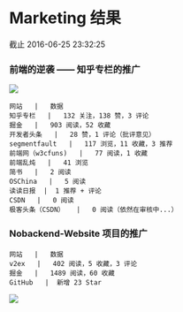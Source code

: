 # Marketing 结果

截止 2016-06-25 23:32:25

### 前端的逆袭 —— 知乎专栏的推广

![](http://7xjbdq.com1.z0.glb.clouddn.com/images/2016/1466868751316.png)

```table
网站   |   数据
知乎专栏   |   132 关注，138 赞，3 评论
掘金   |   903 阅读，52 收藏
开发者头条   |   28 赞，1 评论（批评意见）
segmentfault   |   117 浏览，11 收藏，3 推荐
前端网（w3cfuns)   |   77 阅读，1 收藏
前端乱炖   |   41 浏览
简书   |   2 阅读
OSChina   |   5 阅读
读读日报  |  1 推荐 + 评论
CSDN   |   0 阅读
极客头条（CSDN）   |   0 阅读（依然在审核中...）
```

### Nobackend-Website 项目的推广

```table
网站   |   数据
v2ex   |   402 阅读，5 收藏，3 评论
掘金   |   1489 阅读，60 收藏
GitHub   |  新增 23 Star
```
![](http://7xjbdq.com1.z0.glb.clouddn.com/images/2016/1466870095178.png)


